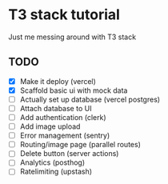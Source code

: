 # T3 stack tutorial

Just me messing around with T3 stack

## TODO

- [x] Make it deploy (vercel)
- [x] Scaffold basic ui with mock data
- [ ] Actually set up database  (vercel postgres)
- [ ] Attach database to UI
- [ ] Add authentication (clerk)
- [ ] Add image upload
- [ ] Error management (sentry)
- [ ] Routing/image page (parallel routes)
- [ ] Delete button (server actions)
- [ ] Analytics (posthog)
- [ ] Ratelimiting (upstash)